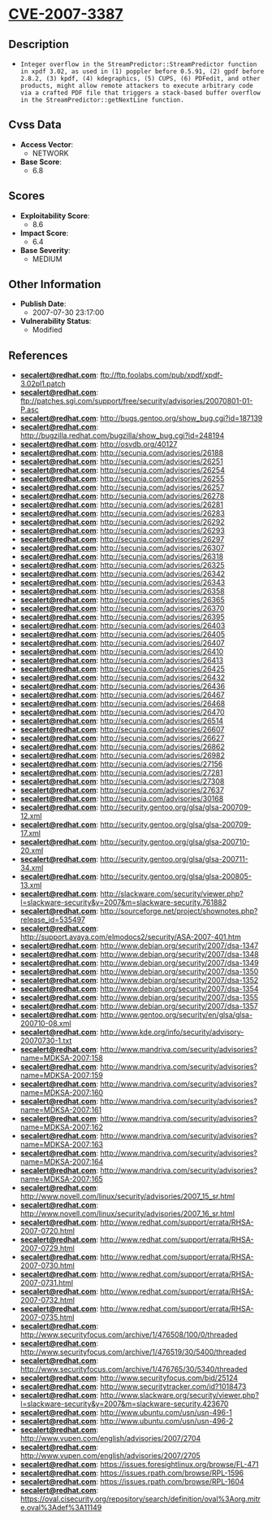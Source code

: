 
# [CVE-2007-3387](https://cve.mitre.org/cgi-bin/cvename.cgi?name=CVE-2007-3387)

## Description

- `Integer overflow in the StreamPredictor::StreamPredictor function in xpdf 3.02, as used in (1) poppler before 0.5.91, (2) gpdf before 2.8.2, (3) kpdf, (4) kdegraphics, (5) CUPS, (6) PDFedit, and other products, might allow remote attackers to execute arbitrary code via a crafted PDF file that triggers a stack-based buffer overflow in the StreamPredictor::getNextLine function.`

## Cvss Data

- **Access Vector**:
  - NETWORK
- **Base Score**:
  - 6.8

## Scores

- **Exploitability Score**:
  - 8.6
- **Impact Score**:
  - 6.4
- **Base Severity**:
  - MEDIUM

## Other Information

- **Publish Date**:
  - 2007-07-30 23:17:00
- **Vulnerability Status**:
  - Modified

## References

- **secalert@redhat.com**: ftp://ftp.foolabs.com/pub/xpdf/xpdf-3.02pl1.patch
- **secalert@redhat.com**: ftp://patches.sgi.com/support/free/security/advisories/20070801-01-P.asc
- **secalert@redhat.com**: http://bugs.gentoo.org/show_bug.cgi?id=187139
- **secalert@redhat.com**: http://bugzilla.redhat.com/bugzilla/show_bug.cgi?id=248194
- **secalert@redhat.com**: http://osvdb.org/40127
- **secalert@redhat.com**: http://secunia.com/advisories/26188
- **secalert@redhat.com**: http://secunia.com/advisories/26251
- **secalert@redhat.com**: http://secunia.com/advisories/26254
- **secalert@redhat.com**: http://secunia.com/advisories/26255
- **secalert@redhat.com**: http://secunia.com/advisories/26257
- **secalert@redhat.com**: http://secunia.com/advisories/26278
- **secalert@redhat.com**: http://secunia.com/advisories/26281
- **secalert@redhat.com**: http://secunia.com/advisories/26283
- **secalert@redhat.com**: http://secunia.com/advisories/26292
- **secalert@redhat.com**: http://secunia.com/advisories/26293
- **secalert@redhat.com**: http://secunia.com/advisories/26297
- **secalert@redhat.com**: http://secunia.com/advisories/26307
- **secalert@redhat.com**: http://secunia.com/advisories/26318
- **secalert@redhat.com**: http://secunia.com/advisories/26325
- **secalert@redhat.com**: http://secunia.com/advisories/26342
- **secalert@redhat.com**: http://secunia.com/advisories/26343
- **secalert@redhat.com**: http://secunia.com/advisories/26358
- **secalert@redhat.com**: http://secunia.com/advisories/26365
- **secalert@redhat.com**: http://secunia.com/advisories/26370
- **secalert@redhat.com**: http://secunia.com/advisories/26395
- **secalert@redhat.com**: http://secunia.com/advisories/26403
- **secalert@redhat.com**: http://secunia.com/advisories/26405
- **secalert@redhat.com**: http://secunia.com/advisories/26407
- **secalert@redhat.com**: http://secunia.com/advisories/26410
- **secalert@redhat.com**: http://secunia.com/advisories/26413
- **secalert@redhat.com**: http://secunia.com/advisories/26425
- **secalert@redhat.com**: http://secunia.com/advisories/26432
- **secalert@redhat.com**: http://secunia.com/advisories/26436
- **secalert@redhat.com**: http://secunia.com/advisories/26467
- **secalert@redhat.com**: http://secunia.com/advisories/26468
- **secalert@redhat.com**: http://secunia.com/advisories/26470
- **secalert@redhat.com**: http://secunia.com/advisories/26514
- **secalert@redhat.com**: http://secunia.com/advisories/26607
- **secalert@redhat.com**: http://secunia.com/advisories/26627
- **secalert@redhat.com**: http://secunia.com/advisories/26862
- **secalert@redhat.com**: http://secunia.com/advisories/26982
- **secalert@redhat.com**: http://secunia.com/advisories/27156
- **secalert@redhat.com**: http://secunia.com/advisories/27281
- **secalert@redhat.com**: http://secunia.com/advisories/27308
- **secalert@redhat.com**: http://secunia.com/advisories/27637
- **secalert@redhat.com**: http://secunia.com/advisories/30168
- **secalert@redhat.com**: http://security.gentoo.org/glsa/glsa-200709-12.xml
- **secalert@redhat.com**: http://security.gentoo.org/glsa/glsa-200709-17.xml
- **secalert@redhat.com**: http://security.gentoo.org/glsa/glsa-200710-20.xml
- **secalert@redhat.com**: http://security.gentoo.org/glsa/glsa-200711-34.xml
- **secalert@redhat.com**: http://security.gentoo.org/glsa/glsa-200805-13.xml
- **secalert@redhat.com**: http://slackware.com/security/viewer.php?l=slackware-security&y=2007&m=slackware-security.761882
- **secalert@redhat.com**: http://sourceforge.net/project/shownotes.php?release_id=535497
- **secalert@redhat.com**: http://support.avaya.com/elmodocs2/security/ASA-2007-401.htm
- **secalert@redhat.com**: http://www.debian.org/security/2007/dsa-1347
- **secalert@redhat.com**: http://www.debian.org/security/2007/dsa-1348
- **secalert@redhat.com**: http://www.debian.org/security/2007/dsa-1349
- **secalert@redhat.com**: http://www.debian.org/security/2007/dsa-1350
- **secalert@redhat.com**: http://www.debian.org/security/2007/dsa-1352
- **secalert@redhat.com**: http://www.debian.org/security/2007/dsa-1354
- **secalert@redhat.com**: http://www.debian.org/security/2007/dsa-1355
- **secalert@redhat.com**: http://www.debian.org/security/2007/dsa-1357
- **secalert@redhat.com**: http://www.gentoo.org/security/en/glsa/glsa-200710-08.xml
- **secalert@redhat.com**: http://www.kde.org/info/security/advisory-20070730-1.txt
- **secalert@redhat.com**: http://www.mandriva.com/security/advisories?name=MDKSA-2007:158
- **secalert@redhat.com**: http://www.mandriva.com/security/advisories?name=MDKSA-2007:159
- **secalert@redhat.com**: http://www.mandriva.com/security/advisories?name=MDKSA-2007:160
- **secalert@redhat.com**: http://www.mandriva.com/security/advisories?name=MDKSA-2007:161
- **secalert@redhat.com**: http://www.mandriva.com/security/advisories?name=MDKSA-2007:162
- **secalert@redhat.com**: http://www.mandriva.com/security/advisories?name=MDKSA-2007:163
- **secalert@redhat.com**: http://www.mandriva.com/security/advisories?name=MDKSA-2007:164
- **secalert@redhat.com**: http://www.mandriva.com/security/advisories?name=MDKSA-2007:165
- **secalert@redhat.com**: http://www.novell.com/linux/security/advisories/2007_15_sr.html
- **secalert@redhat.com**: http://www.novell.com/linux/security/advisories/2007_16_sr.html
- **secalert@redhat.com**: http://www.redhat.com/support/errata/RHSA-2007-0720.html
- **secalert@redhat.com**: http://www.redhat.com/support/errata/RHSA-2007-0729.html
- **secalert@redhat.com**: http://www.redhat.com/support/errata/RHSA-2007-0730.html
- **secalert@redhat.com**: http://www.redhat.com/support/errata/RHSA-2007-0731.html
- **secalert@redhat.com**: http://www.redhat.com/support/errata/RHSA-2007-0732.html
- **secalert@redhat.com**: http://www.redhat.com/support/errata/RHSA-2007-0735.html
- **secalert@redhat.com**: http://www.securityfocus.com/archive/1/476508/100/0/threaded
- **secalert@redhat.com**: http://www.securityfocus.com/archive/1/476519/30/5400/threaded
- **secalert@redhat.com**: http://www.securityfocus.com/archive/1/476765/30/5340/threaded
- **secalert@redhat.com**: http://www.securityfocus.com/bid/25124
- **secalert@redhat.com**: http://www.securitytracker.com/id?1018473
- **secalert@redhat.com**: http://www.slackware.org/security/viewer.php?l=slackware-security&y=2007&m=slackware-security.423670
- **secalert@redhat.com**: http://www.ubuntu.com/usn/usn-496-1
- **secalert@redhat.com**: http://www.ubuntu.com/usn/usn-496-2
- **secalert@redhat.com**: http://www.vupen.com/english/advisories/2007/2704
- **secalert@redhat.com**: http://www.vupen.com/english/advisories/2007/2705
- **secalert@redhat.com**: https://issues.foresightlinux.org/browse/FL-471
- **secalert@redhat.com**: https://issues.rpath.com/browse/RPL-1596
- **secalert@redhat.com**: https://issues.rpath.com/browse/RPL-1604
- **secalert@redhat.com**: https://oval.cisecurity.org/repository/search/definition/oval%3Aorg.mitre.oval%3Adef%3A11149
